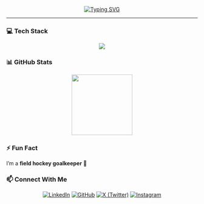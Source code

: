 <p align="center">
  <a href="https://git.io/typing-svg"><img src="https://readme-typing-svg.demolab.com?font=Fira+Code&pause=1000&width=435&lines=Hi+there%2C+I'm+Will+%F0%9F%91%8B;3rd+Year+CS+%40+Durham+Uni" alt="Typing SVG" /></a>
</p>

---



### 💻 Tech Stack  
<p align="center">
  <img src="https://skillicons.dev/icons?i=python,react,java" />
</p>

### 📊 GitHub Stats  
<p align="center">
  <img src="https://github-readme-stats.vercel.app/api?username=williammorgan73&show_icons=true&theme=radical" height="160"/>
</p>

### ⚡ Fun Fact  
I’m a **field hockey goalkeeper** 🏑 

### 📫 Connect With Me  
<p align="center">
  <a href="https://www.linkedin.com/in/william-morgan-54ba19297/"><img src="https://img.shields.io/badge/LinkedIn-blue?style=for-the-badge&logo=linkedin" alt="LinkedIn"></a>
  <a href="https://github.com/WilliamMorgan73"><img src="https://img.shields.io/badge/GitHub-black?style=for-the-badge&logo=github" alt="GitHub"></a>
  <a href="https://x.com/WilliamMorgan_1"><img src="https://img.shields.io/badge/X-000000?style=for-the-badge&logo=twitter" alt="X (Twitter)"></a>
  <a href="https://www.instagram.com/williammorgan_1"><img src="https://img.shields.io/badge/Instagram-E4405F?style=for-the-badge&logo=instagram&logoColor=white" alt="Instagram"></a>
</p>
